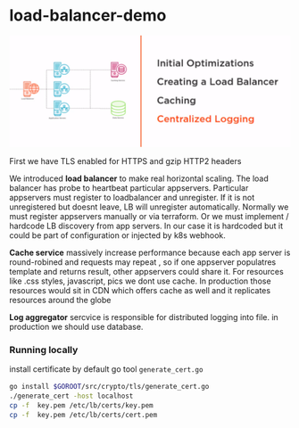 
# load-balancer-demo


![](scheme.png)


First we have TLS enabled for HTTPS and gzip HTTP2 headers

We introduced **load balancer** to make real horizontal scaling. The load balancer has probe to heartbeat particular appservers.
Particular appservers must register to loadbalancer and unregister. If it is not unregistered but doesnt leave, LB will unregister automatically.
Normally we must register appservers manually or via terraform. Or we must implement / hardcode  LB  discovery from app servers. 
In our case it is hardcoded but it could be part of configuration or injected by k8s webhook.
     

**Cache service** massively increase performance because each app server is round-robined 
and requests may repeat , so if one appserver populatres template and returns result, other appservers could share it.
For resources like .css styles, javascript, pics we dont use cache. In production those resources would sit in CDN which
 offers cache as well and it replicates resources around the globe 
 
 
**Log aggregator** sercvice is responsible for distributed logging into file. in production we should use database. 
    
 



### Running locally 

install certificate by default go tool `generate_cert.go`
```bash
go install $GOROOT/src/crypto/tls/generate_cert.go
./generate_cert -host localhost
cp -f  key.pem /etc/lb/certs/key.pem
cp -f  key.pem /etc/lb/certs/cert.pem
```